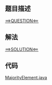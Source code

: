 ## 题目描述

[==>QUESTION<==](https://leetcode-cn.com/problems/find-majority-element-lcci/)

## 解法

[==>SOLUTION<==](https://leetcode-cn.com/problems/find-majority-element-lcci/)

## 代码

[MajorityElement.java](https://github.com/Marshal7cc/leetcode-java/blob/master/src/unclassified/MajorityElement.java)


